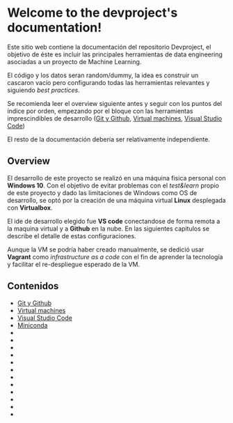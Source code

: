 # Welcome to the devproject's documentation!

Este sitio web contiene la documentación del repositorio Devproject, el objetivo de éste es incluir las principales herramientas de data engineering asociadas a un proyecto de Machine Learning.

El código y los datos seran random/dummy, la idea es construir un cascaron vacío pero configurando todas las herramientas relevantes y siguiendo *best practices*.

Se recomienda leer el overview siguiente antes y seguir con los puntos del índice por orden, empezando por el bloque con las herramientas imprescindibles de desarrollo ([Git y Github](git.md), [Virtual machines](vagrant.md), [Visual Studio Code](vscode.md))

El resto de la documentación debería ser relativamente independiente.

## Overview

El desarrollo de este proyecto se realizó en una máquina fisica personal con **Windows 10**. Con el objetivo de evitar problemas con el *test&learn* propio de este proyecto y dado las limitaciones de Windows como OS de desarrollo, se optó por la creación de una máquina virtual **Linux** desplegada con **Virtualbox**.

El ide de desarrollo elegido fue **VS code** conectandose de forma remota a la maquina virtual y a **Github** en la nube. En las siguientes capitulos se describe el detalle de estas configuraciones.

Aunque la VM se podría haber creado manualmente, se dedició usar **Vagrant** como *infrastructure as a code* con el fin de aprender la tecnología y facilitar el re-despliegue esperado de la VM.

## Contenidos
* [Git y Github](git.md)
* [Virtual machines](VMs.md)
* [Visual Studio Code](vscode.md)
* [Miniconda](miniconda.md)
* []()
* []()
* []()
* []()
* []()
* []()
* []()
* []()
* []()
* []()
* []()
* []() 

